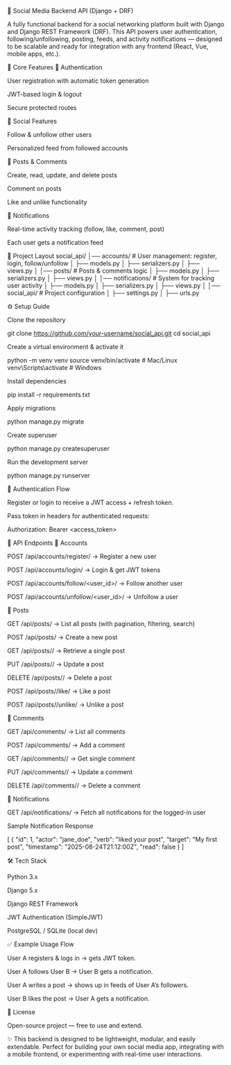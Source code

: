 📌 Social Media Backend API (Django + DRF)

A fully functional backend for a social networking platform built with Django and Django REST Framework (DRF).
This API powers user authentication, following/unfollowing, posting, feeds, and activity notifications — designed to be scalable and ready for integration with any frontend (React, Vue, mobile apps, etc.).

🚀 Core Features
🔑 Authentication

User registration with automatic token generation

JWT-based login & logout

Secure protected routes

👥 Social Features

Follow & unfollow other users

Personalized feed from followed accounts

📝 Posts & Comments

Create, read, update, and delete posts

Comment on posts

Like and unlike functionality

🔔 Notifications

Real-time activity tracking (follow, like, comment, post)

Each user gets a notification feed

📂 Project Layout
social_api/
│── accounts/          # User management: register, login, follow/unfollow
│   ├── models.py
│   ├── serializers.py
│   ├── views.py
│
│── posts/             # Posts & comments logic
│   ├── models.py
│   ├── serializers.py
│   ├── views.py
│
│── notifications/     # System for tracking user activity
│   ├── models.py
│   ├── serializers.py
│   ├── views.py
│
│── social_api/        # Project configuration
│   ├── settings.py
│   ├── urls.py

⚙️ Setup Guide

Clone the repository

git clone https://github.com/your-username/social_api.git
cd social_api


Create a virtual environment & activate it

python -m venv venv
source venv/bin/activate   # Mac/Linux
venv\Scripts\activate      # Windows


Install dependencies

pip install -r requirements.txt


Apply migrations

python manage.py migrate


Create superuser

python manage.py createsuperuser


Run the development server

python manage.py runserver

🔑 Authentication Flow

Register or login to receive a JWT access + refresh token.

Pass token in headers for authenticated requests:

Authorization: Bearer <access_token>

📡 API Endpoints
👤 Accounts

POST /api/accounts/register/ → Register a new user

POST /api/accounts/login/ → Login & get JWT tokens

POST /api/accounts/follow/<user_id>/ → Follow another user

POST /api/accounts/unfollow/<user_id>/ → Unfollow a user

📝 Posts

GET /api/posts/ → List all posts (with pagination, filtering, search)

POST /api/posts/ → Create a new post

GET /api/posts/<id>/ → Retrieve a single post

PUT /api/posts/<id>/ → Update a post

DELETE /api/posts/<id>/ → Delete a post

POST /api/posts/<id>/like/ → Like a post

POST /api/posts/<id>/unlike/ → Unlike a post

💬 Comments

GET /api/comments/ → List all comments

POST /api/comments/ → Add a comment

GET /api/comments/<id>/ → Get single comment

PUT /api/comments/<id>/ → Update a comment

DELETE /api/comments/<id>/ → Delete a comment

🔔 Notifications

GET /api/notifications/ → Fetch all notifications for the logged-in user

Sample Notification Response

[
  {
    "id": 1,
    "actor": "jane_doe",
    "verb": "liked your post",
    "target": "My first post",
    "timestamp": "2025-08-24T21:12:00Z",
    "read": false
  }
]

🛠️ Tech Stack

Python 3.x

Django 5.x

Django REST Framework

JWT Authentication (SimpleJWT)

PostgreSQL / SQLite (local dev)

✅ Example Usage Flow

User A registers & logs in → gets JWT token.

User A follows User B → User B gets a notification.

User A writes a post → shows up in feeds of User A’s followers.

User B likes the post → User A gets a notification.

📜 License

Open-source project — free to use and extend.

✨ This backend is designed to be lightweight, modular, and easily extendable. Perfect for building your own social media app, integrating with a mobile frontend, or experimenting with real-time user interactions.
